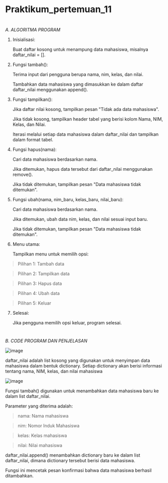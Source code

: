 # Praktikum_pertemuan_11

#

*A. ALGORITMA PROGRAM*


1. Inisialisasi:

   Buat daftar kosong untuk menampung data mahasiswa, misalnya daftar_nilai = [].
   
2. Fungsi tambah():

   Terima input dari pengguna berupa nama, nim, kelas, dan nilai.
   
   Tambahkan data mahasiswa yang dimasukkan ke dalam daftar daftar_nilai menggunakan append().
   
3. Fungsi tampilkan():

   Jika daftar nilai kosong, tampilkan pesan "Tidak ada data mahasiswa".
   
   Jika tidak kosong, tampilkan header tabel yang berisi kolom Nama, NIM, Kelas, dan Nilai.
   
   Iterasi melalui setiap data mahasiswa dalam daftar_nilai dan tampilkan dalam format tabel.
   
4. Fungsi hapus(nama):

   Cari data mahasiswa berdasarkan nama.
   
   Jika ditemukan, hapus data tersebut dari daftar_nilai menggunakan remove().
   
   Jika tidak ditemukan, tampilkan pesan "Data mahasiswa tidak ditemukan".
   
5. Fungsi ubah(nama, nim_baru, kelas_baru, nilai_baru):

   Cari data mahasiswa berdasarkan nama.
   
   Jika ditemukan, ubah data nim, kelas, dan nilai sesuai input baru.
   
   Jika tidak ditemukan, tampilkan pesan "Data mahasiswa tidak ditemukan".
   
7. Menu utama:

   Tampilkan menu untuk memilih opsi:
   
>Pilihan 1: Tambah data

>Pilihan 2: Tampilkan data

>Pilihan 3: Hapus data

>Pilihan 4: Ubah data

>Pilihan 5: Keluar

7. Selesai:

   Jika pengguna memilih opsi keluar, program selesai.

#

*B. CODE PROGRAM DAN PENJELASAN*

![image](https://github.com/user-attachments/assets/a23f9b2a-47a3-4bad-b9fc-9cb1ea95edcc)

daftar_nilai adalah list kosong yang digunakan untuk menyimpan data mahasiswa dalam bentuk dictionary. Setiap dictionary akan berisi informasi tentang nama, NIM, kelas, dan nilai mahasiswa

![image](https://github.com/user-attachments/assets/39da8d37-3013-402c-81c7-dd22818b0dd0)

Fungsi tambah() digunakan untuk menambahkan data mahasiswa baru ke dalam list daftar_nilai.

Parameter yang diterima adalah:

>nama: Nama mahasiswa

>nim: Nomor Induk Mahasiswa

>kelas: Kelas mahasiswa

>nilai: Nilai mahasiswa

daftar_nilai.append() menambahkan dictionary baru ke dalam list daftar_nilai, dimana dictionary tersebut berisi data mahasiswa.

Fungsi ini mencetak pesan konfirmasi bahwa data mahasiswa berhasil ditambahkan.





















